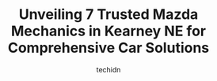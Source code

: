 ---
layout: ampstory
image: https://images.unsplash.com/photo-1546750921-ce6cc9add92f?ixlib=rb-4.0.3&ixid=MnwxMjA3fDB8MHxwaG90by1wYWdlfHx8fGVufDB8fHx8&auto=format&fit=crop&w=640&h=853&q=80
author: techidn
featured: false
description: Experience the excellence of automotive service by visiting the 7 best Mazda Mechanic in Kearney NE, USA. With their expertise, attention to detail, and commitment to customer satisfaction, 
title: Unveiling 7 Trusted Mazda Mechanics in Kearney NE for Comprehensive Car Solutions
cover:
   title: Unveiling 7 Trusted Mazda Mechanics in Kearney NE for Comprehensive Car Solutions
   subtitle: Rickpate
   background: https://images.unsplash.com/photo-1546750921-ce6cc9add92f?ixlib=rb-4.0.3&ixid=MnwxMjA3fDB8MHxwaG90by1wYWdlfHx8fGVufDB8fHx8&auto=format&fit=crop&w=640&h=853&q=80

pages: 
 - layout: thirds
   top: <h1>#1 Walmart Auto Care Centers</h1>
   bottom: "<p>I got an oils change and got tired on two different days. There was 2 cars ahead of me getting my oils changed and it took 3 hours for me and the person ahead of me! 3 HO</p>"
   background: https://www.knot35.com/toplist/wp-content/uploads/2023/06/best-mazda-mechanic-1-in-kearney-ne-1685838457.jpeg
   backgroundblur: true
 - layout: thirds
   top: <h1>#2 Andersen Wrecking Co., Inc.</h1>
   bottom: "<p>1912 M Avenue, Kearney, NE 68847, United States</p>"
   background: https://www.knot35.com/toplist/wp-content/uploads/2023/06/best-mazda-mechanic-2-in-kearney-ne-1685838458.jpeg
   cta:
      link: https://www.knot35.com/toplist/unveiling-7-trusted-mazda-mechanics-in-kearney-ne-for-comprehensive-car-solutions/
      text: Unveiling 7 Trusted Mazda Mechanics in Kearney NE for Comprehensive Car Solutions
 - layout: thirds
   top: <h1>#3 Gregs Auto Repair</h1>
   bottom: "<p>1410 E 11th St, Kearney, NE 68847, United States</p>"
   background: https://www.knot35.com/toplist/wp-content/uploads/2023/06/best-mazda-mechanic-3-in-kearney-ne-1685838458.png
   cta:
      link: https://www.knot35.com/toplist/unveiling-7-trusted-mazda-mechanics-in-kearney-ne-for-comprehensive-car-solutions/
      text: Unveiling 7 Trusted Mazda Mechanics in Kearney NE for Comprehensive Car Solutions
 - layout: thirds
   top: <h1>#4 Kearney Ag & Auto Repair</h1>
   bottom: "<p>2305 K Avenue, Kearney, NE 68847, United States</p>"
   background: https://images.unsplash.com/photo-1595364397663-fca4f075d796?ixlib=rb-4.0.3&ixid=MnwxMjA3fDB8MHxwaG90by1wYWdlfHx8fGVufDB8fHx8&auto=format&fit=crop&w=640&h=853&q=80
   cta:
      link: https://www.knot35.com/toplist/unveiling-7-trusted-mazda-mechanics-in-kearney-ne-for-comprehensive-car-solutions/
      text: Unveiling 7 Trusted Mazda Mechanics in Kearney NE for Comprehensive Car Solutions
 - layout: thirds
   top: <h1>#5 Midway Auto Outlet</h1>
   bottom: "<p>715 Central Ave, Kearney, NE 68847, United States</p>"
   background: https://images.unsplash.com/photo-1591393223703-56fe1347ac62?ixlib=rb-4.0.3&ixid=MnwxMjA3fDB8MHxwaG90by1wYWdlfHx8fGVufDB8fHx8&auto=format&fit=crop&w=640&h=853&q=80
   cta:
      link: https://www.knot35.com/toplist/unveiling-7-trusted-mazda-mechanics-in-kearney-ne-for-comprehensive-car-solutions/
      text: Unveiling 7 Trusted Mazda Mechanics in Kearney NE for Comprehensive Car Solutions
 - layout: thirds
   top: <h1>#6 Tims Auto</h1>
   bottom: "<p>825 E 25th St, Kearney, NE 68847, United States</p>"
   background: https://images.unsplash.com/photo-1549241520-425e3dfc01cb?ixlib=rb-4.0.3&ixid=MnwxMjA3fDB8MHxwaG90by1wYWdlfHx8fGVufDB8fHx8&auto=format&fit=crop&w=640&h=853&q=80
   cta:
      link: https://www.knot35.com/toplist/unveiling-7-trusted-mazda-mechanics-in-kearney-ne-for-comprehensive-car-solutions/
      text: Unveiling 7 Trusted Mazda Mechanics in Kearney NE for Comprehensive Car Solutions
 - layout: thirds
   top: <h1>#7 Precision Import Repair</h1>
   bottom: "<p>1022 B Avenue, Kearney, NE 68847, United States</p>"
   background: https://images.unsplash.com/photo-1547366785-564103df7e13?ixlib=rb-4.0.3&ixid=MnwxMjA3fDB8MHxwaG90by1wYWdlfHx8fGVufDB8fHx8&auto=format&fit=crop&w=640&h=853&q=80
   cta:
      link: https://www.knot35.com/toplist/unveiling-7-trusted-mazda-mechanics-in-kearney-ne-for-comprehensive-car-solutions/
      text: Unveiling 7 Trusted Mazda Mechanics in Kearney NE for Comprehensive Car Solutions
 - layout: thirds
   middle: Continue reading...
   background: https://images.unsplash.com/photo-1567360425618-1594206637d2?ixlib=rb-4.0.3&ixid=MnwxMjA3fDB8MHxwaG90by1wYWdlfHx8fGVufDB8fHx8&auto=format&fit=crop&w=640&h=853&q=80
   cta:
      link: https://www.knot35.com/toplist/unveiling-7-trusted-mazda-mechanics-in-kearney-ne-for-comprehensive-car-solutions/
      text: Unveiling 7 Trusted Mazda Mechanics in Kearney NE for Comprehensive Car Solutions
      
---